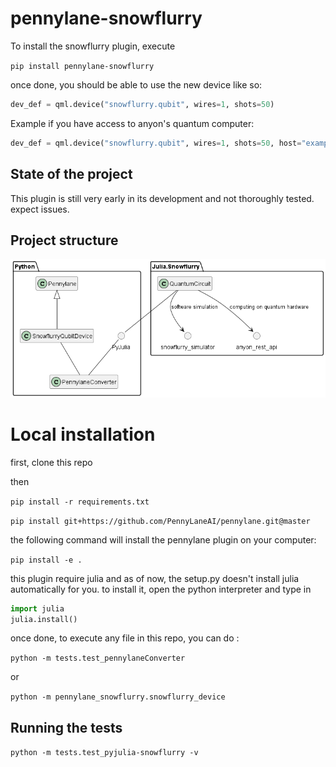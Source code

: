 # pennylane-snowflurry

To install the snowflurry plugin, execute 

`pip install pennylane-snowflurry`

once done, you should be able to use the new device like so:

```py
dev_def = qml.device("snowflurry.qubit", wires=1, shots=50)
```

Example if you have access to anyon's quantum computer:

```py
dev_def = qml.device("snowflurry.qubit", wires=1, shots=50, host="example.anyonsys.com", user="test_user",access_token="not_a_real_access_token")
```

## State of the project

This plugin is still very early in its development and not thoroughly tested. expect issues.


## Project structure

![puml diagram](/doc/interaction_diagram.png)

# Local installation

first, clone this repo 

then

`pip install -r requirements.txt`


`pip install git+https://github.com/PennyLaneAI/pennylane.git@master`

the following command will install the pennylane plugin on your computer:

`pip install -e .`

this plugin require julia and as of now, the setup.py doesn't install julia automatically for you.
to install it, open the python interpreter and type in

```py
import julia
julia.install()
```

once done, to execute any file in this repo, you can do :

`python -m tests.test_pennylaneConverter`

or

`python -m pennylane_snowflurry.snowflurry_device`




## Running the tests

`python -m tests.test_pyjulia-snowflurry -v`